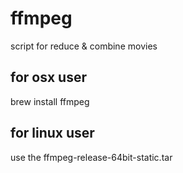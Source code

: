# ffmpeg
script for reduce &amp; combine movies

## for osx user
brew install ffmpeg

## for linux user
use the ffmpeg-release-64bit-static.tar